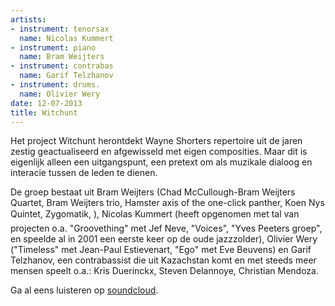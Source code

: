```yaml
---
artists:
- instrument: tenorsax
  name: Nicolas Kummert
- instrument: piano
  name: Bram Weijters
- instrument: contrabas
  name: Garif Telzhanov
- instrument: drums.
  name: Olivier Wery
date: 12-07-2013
title: Witchunt
---
```

Het project Witchunt herontdekt Wayne Shorters repertoire uit de jaren zestig geactualiseerd en afgewisseld met eigen composities. Maar dit is eigenlijk alleen een uitgangspunt, een pretext om als muzikale dialoog en interacie tussen de leden te dienen. 

De groep bestaat uit Bram Weijters (Chad McCullough-Bram Weijters Quartet, Bram Weijters trio, Hamster axis of the one-click panther, Koen Nys Quintet, Zygomatik, ), Nicolas Kummert (heeft opgenomen met tal van projecten o.a. "Groovething" met Jef Neve, "Voices", "Yves Peeters groep", en speelde al in 2001 een eerste keer op de oude jazzzolder), Olivier Wery ("Timeless" met Jean-Paul Estievenart, "Ego" met Eve Beuvens) en Garif Telzhanov, een contrabassist die uit Kazachstan komt en met steeds meer mensen speelt o.a.: Kris Duerinckx, Steven Delannoye, Christian Mendoza. 

Ga al eens luisteren op [soundcloud](http://soundcloud.com/witchunt).